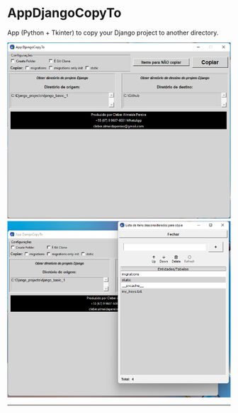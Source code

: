 # AppDjangoCopyTo
App (Python + Tkinter) to copy your Django project to another directory.

![image 1](Telas/tela_01.png)<br>
![image 2](Telas/tela_02.png)

---
